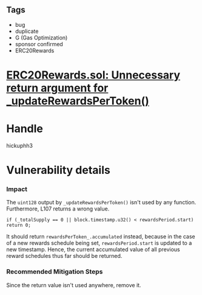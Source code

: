 ## Tags

- bug
- duplicate
- G (Gas Optimization)
- sponsor confirmed
- ERC20Rewards

# [ERC20Rewards.sol: Unnecessary return argument for _updateRewardsPerToken()](https://github.com/code-423n4/2021-08-yield-findings/issues/60) 

# Handle

hickuphh3


# Vulnerability details

### Impact

The `uint128` output by `_updateRewardsPerToken()` isn't used by any function. Furthermore, L107 returns a wrong value.

`if (_totalSupply == 0 || block.timestamp.u32() < rewardsPeriod.start) return 0;`

It should return `rewardsPerToken_.accumulated` instead, because in the case of a new rewards schedule being set, `rewardsPeriod.start` is updated to a new timestamp. Hence, the current accumulated value of all previous reward schedules thus far should be returned.

### Recommended Mitigation Steps

Since the return value isn't used anywhere, remove it.

